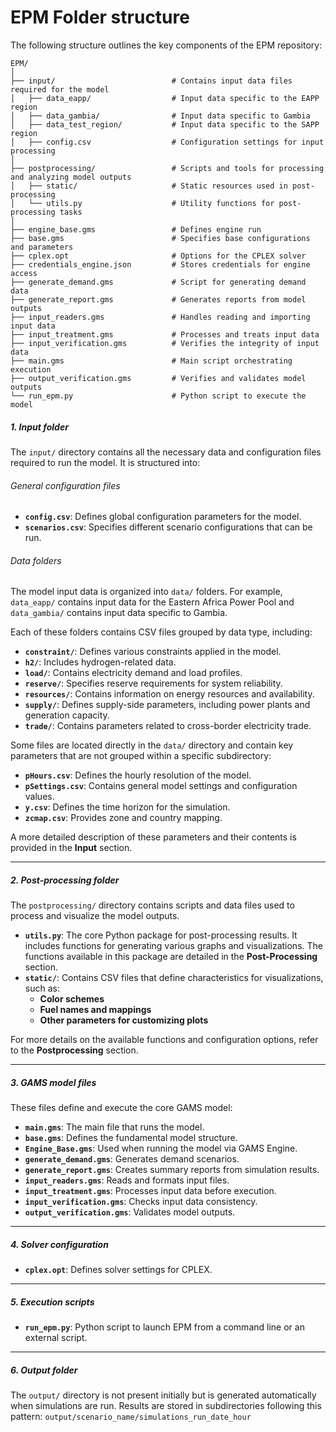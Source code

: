 # EPM Folder structure

The following structure outlines the key components of the EPM repository:
```plaintext
EPM/
│
├── input/                          # Contains input data files required for the model
│   ├── data_eapp/                  # Input data specific to the EAPP region
│   ├── data_gambia/                # Input data specific to Gambia
│   ├── data_test_region/           # Input data specific to the SAPP region
│   ├── config.csv                  # Configuration settings for input processing
│
├── postprocessing/                 # Scripts and tools for processing and analyzing model outputs
│   ├── static/                     # Static resources used in post-processing
│   └── utils.py                    # Utility functions for post-processing tasks
│
├── engine_base.gms                 # Defines engine run
├── base.gms                        # Specifies base configurations and parameters
├── cplex.opt                       # Options for the CPLEX solver
├── credentials_engine.json         # Stores credentials for engine access
├── generate_demand.gms             # Script for generating demand data
├── generate_report.gms             # Generates reports from model outputs
├── input_readers.gms               # Handles reading and importing input data
├── input_treatment.gms             # Processes and treats input data
├── input_verification.gms          # Verifies the integrity of input data
├── main.gms                        # Main script orchestrating execution
├── output_verification.gms         # Verifies and validates model outputs
└── run_epm.py                      # Python script to execute the model
```

##### 1. Input folder
The `input/` directory contains all the necessary data and configuration files required to run the model. It is structured into:

###### General configuration files
- **`config.csv`**: Defines global configuration parameters for the model.
- **`scenarios.csv`**: Specifies different scenario configurations that can be run.

###### Data folders
The model input data is organized into `data/` folders. For example, `data_eapp/` contains input data for the Eastern Africa Power Pool and `data_gambia/` contains input data specific to Gambia.

Each of these folders contains CSV files grouped by data type, including:

- **`constraint/`**: Defines various constraints applied in the model.
- **`h2/`**: Includes hydrogen-related data.
- **`load/`**: Contains electricity demand and load profiles.
- **`reserve/`**: Specifies reserve requirements for system reliability.
- **`resources/`**: Contains information on energy resources and availability.
- **`supply/`**: Defines supply-side parameters, including power plants and generation capacity.
- **`trade/`**: Contains parameters related to cross-border electricity trade.

Some files are located directly in the `data/` directory and contain key parameters that are not grouped within a specific subdirectory:

- **`pHours.csv`**: Defines the hourly resolution of the model.
- **`pSettings.csv`**: Contains general model settings and configuration values.
- **`y.csv`**: Defines the time horizon for the simulation.
- **`zcmap.csv`**: Provides zone and country mapping.

A more detailed description of these parameters and their contents is provided in the **Input** section.

---

##### 2. Post-processing folder
The `postprocessing/` directory contains scripts and data files used to process and visualize the model outputs.

- **`utils.py`**: The core Python package for post-processing results. It includes functions for generating various graphs and visualizations. The functions available in this package are detailed in the **Post-Processing** section.
- **`static/`**: Contains CSV files that define characteristics for visualizations, such as:
  - **Color schemes**
  - **Fuel names and mappings**
  - **Other parameters for customizing plots**
  
For more details on the available functions and configuration options, refer to the **Postprocessing** section.

---

##### 3. GAMS model files
These files define and execute the core GAMS model:

- **`main.gms`**: The main file that runs the model.
- **`base.gms`**: Defines the fundamental model structure.
- **`Engine_Base.gms`**: Used when running the model via GAMS Engine.
- **`generate_demand.gms`**: Generates demand scenarios.
- **`generate_report.gms`**: Creates summary reports from simulation results.
- **`input_readers.gms`**: Reads and formats input files.
- **`input_treatment.gms`**: Processes input data before execution.
- **`input_verification.gms`**: Checks input data consistency.
- **`output_verification.gms`**: Validates model outputs.

---

##### 4. Solver configuration
- **`cplex.opt`**: Defines solver settings for CPLEX.

---

##### 5. Execution scripts
- **`run_epm.py`**: Python script to launch EPM from a command line or an external script.

---

##### 6. Output folder
The `output/` directory is not present initially but is generated automatically when simulations are run. Results are stored in subdirectories following this pattern: `output/scenario_name/simulations_run_date_hour`
